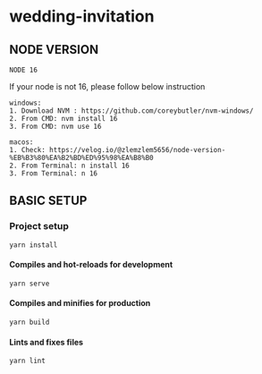 # wedding-invitation


## NODE VERSION
```
NODE 16
```
If your node is not 16, please follow below instruction
```
windows: 
1. Download NVM : https://github.com/coreybutler/nvm-windows/
2. From CMD: nvm install 16
3. From CMD: nvm use 16

macos: 
1. Check: https://velog.io/@zlemzlem5656/node-version-%EB%B3%80%EA%B2%BD%ED%95%98%EA%B8%B0
2. From Terminal: n install 16
3. From Terminal: n 16
```

## BASIC SETUP
### Project setup
```
yarn install
```

#### Compiles and hot-reloads for development
```
yarn serve
```

#### Compiles and minifies for production
```
yarn build
```

#### Lints and fixes files
```
yarn lint
```

